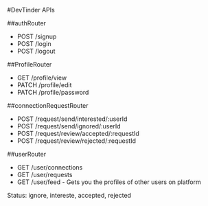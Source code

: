 #DevTinder APIs

##authRouter
- POST /signup
- POST /login
- POST /logout

##ProfileRouter
- GET /profile/view
- PATCH /profile/edit
- PATCH /profile/password

##connectionRequestRouter
- POST /request/send/interested/:userId
- POST /request/send/ignored/:userId
- POST /request/review/accepted/:requestId
- POST /request/review/rejected/:requestId

##userRouter
- GET /user/connections
- GET /user/requests
- GET /user/feed - Gets you the profiles of other users on platform

Status: ignore, intereste, accepted, rejected